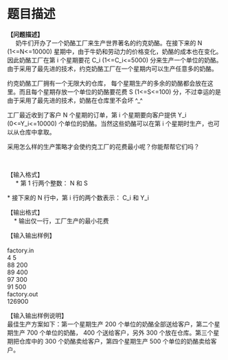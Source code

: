 # 题目描述


<p>
<b>【问题描述】</b><br/>
     奶牛们开办了一个奶酪工厂来生产世界著名的约克奶酪。在接下来的 N (1&lt;=N&lt;=10000)  星期中，由于牛奶和劳动力的价格变化，奶酪的成本也在变化。因此奶酪工厂在第 i 个星期要花 C_i (1&lt;=C_i&lt;=5000)  分来生产一个单位的奶酪。 由于采用了最先进的技术，约克奶酪工厂在一个星期内可以生产任意多的奶酪。
</p>
<p>
约克奶酪工厂拥有一个无限大的仓库， 每个星期生产的多余的奶酪都会放在这里。而且每个星期存放一个单位的奶酪要花费 S (1&lt;=S&lt;=100)  分，不过幸运的是由于采用了最先进的技术，奶酪在仓库里不会坏 ^_^
</p>
<p>
工厂最近收到了客户 N 个星期的订单，第 i 个星期要向客户提供 Y_i (0&lt;=Y_i&lt;=10000) 个单位的奶酪。当然这些奶酪可以在第  i 个星期时生产，也可以从仓库中拿取。
</p>
<p>
采用怎么样的生产策略才会使约克工厂的花费最小呢？你能帮帮它们吗？
</p>
<p>
<br/>
</p>
<p>
【输入格式】 <br/>
     * 第 1 行两个整数： N 和 S
</p>
<p>
* 接下来的 N 行中，第 i 行的两个数表示： C_i 和 Y_i
</p>
<p>
【输出格式】 <br/>
    * 输出仅一行，工厂生产的最小花费
</p>
<p>
【输入输出样例】<br/>
 <b><br/>
</b>factory.in<br/>
4 5<br/>
88 200<br/>
89 400<br/>
97 300<br/>
91  500<br/>
factory.out<br/>
126900
</p>
<p>
【输入输出样例说明】<br/>
最佳生产方案如下：第一个星期生产 200 个单位的奶酪全部送给客户，第二个星期生产 700 个单位的奶酪， 400  个送给客户，另外 300 个放在仓库。第三个星期把仓库中的 300 个奶酪卖给客户，第四个星期生产 500 个单位的奶酪卖给客户。
</p>
